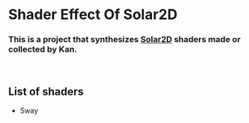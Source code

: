 # Shader Effect Of Solar2D
### This is a project that synthesizes [Solar2D](https://solar2d.com) shaders made or collected by Kan.
<br>

## List of shaders
 * Sway
